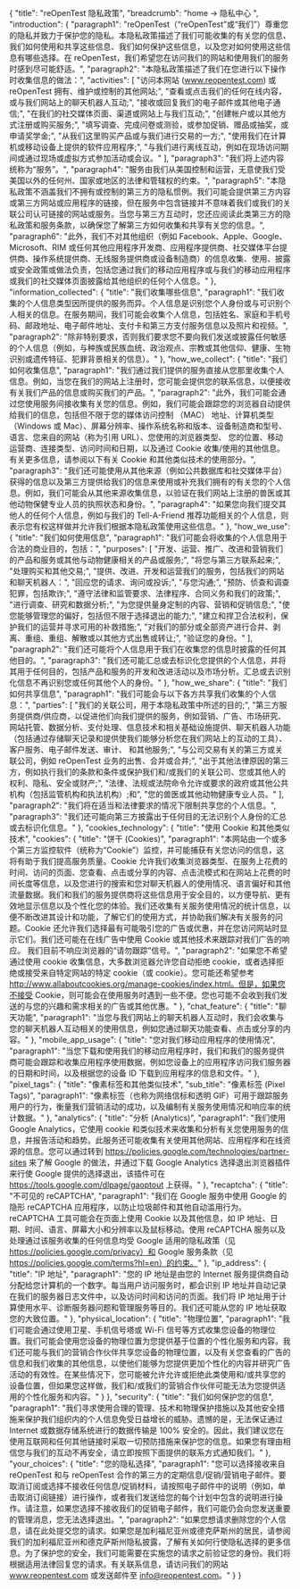 {
  "title": "reOpenTest 隐私政策",
  "breadcrumb": "home → 隐私中心 ",
  "introduction": {
    "paragraph1": "reOpenTest（“reOpenTest”或“我们”）尊重您的隐私并致力于保护您的隐私。本隐私政策描述了我们可能收集的有关您的信息、我们如何使用和共享这些信息、我们如何保护这些信息，以及您对如何使用这些信息有哪些选择。在 reOpenTest，我们希望您在访问我们的网站和使用我们的服务时感到尽可能舒适。",
    "paragraph2": "本隐私政策描述了我们在您进行以下操作时收集信息的做法：",
    "activities": [
      "访问本网站 (www.reopentest.com) 或 reOpenTest 拥有、维护或控制的其他网站;",
      "查看或点击我们的任何在线内容，或与我们网站上的聊天机器人互动;",
      "接收或回复我们的电子邮件或其他电子通信;",
      "在我们的社交媒体页面、渠道或网站上与我们互动;",
      "创建帐户或以其他方式注册或购买服务;",
      "填写调查、完成问卷或测验，或参加促销、赠品或抽奖，或申请奖学金;",
      "从我们这里购买产品或与我们进行交易的一方;",
      "使用我们在计算机或移动设备上提供的软件应用程序;",
      "与我们进行离线互动，例如在现场访问期间或通过现场或虚拟方式参加活动或会议。"
    ],
    "paragraph3": "我们将上述内容统称为“服务”。",
    "paragraph4": "服务由我们从美国控制和运营，无意使我们受美国以外的任何州、国家或地区的法律和管辖权的约束。",
    "paragraph5": "本隐私政策不涵盖我们不拥有或控制的第三方的隐私惯例。我们可能会提供第三方内容或第三方网站或应用程序的链接，但在服务中包含链接并不意味着我们或我们的关联公司认可链接的网站或服务。当您与第三方互动时，您还应阅读此类第三方的隐私政策和服务条款，以确保您了解第三方如何收集和共享有关您的信息。",
    "paragraph6": "此外，我们不对其他组织（例如 Facebook、Apple、Google、Microsoft、RIM 或任何其他应用程序开发商、应用程序提供商、社交媒体平台提供商、操作系统提供商、无线服务提供商或设备制造商）的信息收集、使用、披露或安全政策或做法负责，包括您通过我们的移动应用程序或与我们的移动应用程序或我们的社交媒体页面披露给其他组织的任何个人信息。"
  },
  "information_collected": {
    "title": "我们收集哪些信息",
    "paragraph1": "我们收集的个人信息类型因所提供的服务而异。个人信息是识别您个人身份或与可识别个人相关的信息。在服务期间，我们可能会收集个人信息，包括姓名、家庭和手机号码、邮政地址、电子邮件地址、支付卡和第三方支付服务信息以及照片和视频。",
    "paragraph2": "除非特别要求，否则我们要求您不要向我们发送或披露任何敏感的个人信息（例如，与种族或民族血统、政治观点、宗教或其他信仰、健康、生物识别或遗传特征、犯罪背景相关的信息）。"
  },
  "how_we_collect": {
    "title": "我们如何收集信息",
    "paragraph1": "我们通过我们提供的服务直接从您那里收集个人信息。例如，当您在我们的网站上注册时，您可能会提供您的联系信息，以便接收有关我们产品的信息或购买我们的产品。",
    "paragraph2": "此外，我们可能会通过您使用服务间接收集有关您的信息。例如，我们可能会跟踪您的浏览器自动提供给我们的信息，包括但不限于您的媒体访问控制 （MAC） 地址、计算机类型（Windows 或 Mac）、屏幕分辨率、操作系统名称和版本、设备制造商和型号、语言、您来自的网站（称为引用 URL）、您使用的浏览器类型、 您的位置、移动运营商、连接类型、访问时间和日期，以及通过 Cookie 收集/使用的其他信息。有关更多信息，请参阅以下有关 Cookie 和其他类似技术的使用部分。",
    "paragraph3": "我们还可能使用从其他来源（例如公共数据库和社交媒体平台）获得的信息以及第三方提供给我们的信息来使用或补充我们拥有的有关您的个人信息。例如，我们可能会从其他来源收集信息，以验证在我们网站上注册的兽医或其他动物保健专业人员的执照状态和身份。",
    "paragraph4": "如果您向我们提交其他人的任何个人信息，例如与我们的 Tell-A-Friend 推荐功能相关的个人信息，则表示您有权这样做并允许我们根据本隐私政策使用这些信息。"
  },
  "how_we_use": {
    "title": "我们如何使用信息",
    "paragraph1": "我们可能会将收集的个人信息用于合法的商业目的，包括：",
    "purposes": [
      "开发、运营、推广、改进和营销我们的产品和服务或其他与动物健康相关的产品或服务;",
      "将您与第三方联系起来;",
      "处理购买和其他交易;",
      "提供、改进、开发和运营我们的服务，包括我们的网站和聊天机器人：",
      "回应您的请求、询问或投诉;",
      "与您沟通;",
      "预防、侦查和调查犯罪，包括欺诈;",
      "遵守法律和监管要求、法律程序、合同义务和我们的政策;",
      "进行调查、研究和数据分析;",
      "为您提供量身定制的内容、营销和促销信息;",
      "使您能够管理您的偏好，包括但不限于选择退出的能力;",
      "建立和捍卫合法权利，保护我们的运营并寻求可用的补救措施;",
      "对我们的部分或全部资产进行合并、剥离、重组、重组、解散或以其他方式出售或转让;",
      "验证您的身份。"
    ],
    "paragraph2": "我们还可能将个人信息用于我们在收集您的信息时披露的任何其他目的。",
    "paragraph3": "我们还可能汇总或去标识化您提供的个人信息，并将其用于任何目的，包括产品和服务的开发和改进活动以及市场分析。汇总或去识别化信息不再识别您或任何其他个人的身份。"
  },
  "how_we_share": {
    "title": "我们如何共享信息",
    "paragraph1": "我们可能会与以下各方共享我们收集的个人信息：",
    "parties": [
      "我们的关联公司，用于本隐私政策中所述的目的;",
      "第三方服务提供商/供应商，以促进他们向我们提供的服务，例如营销、广告、市场研究、网站托管、数据分析、支付处理、信息技术和相关基础设施提供、聊天机器人功能（包括通过存储聊天记录和提供使我们能够分析您在我们网站上的互动的工具）、客户服务、电子邮件发送、审计、 和其他服务;",
      "与公司交易有关的第三方或关联公司，例如 reOpenTest 业务的出售、合并或合并;",
      "出于其他法律原因的第三方，例如执行我们的条款和条件或保护我们和/或我们的关联公司、您或其他人的权利、隐私、安全或财产;",
      "法律、法规或法院命令允许或要求的政府或其他公共机构（包括监管机构和执法机构）;和",
      "您的兽医或其他动物健康专业人员。"
    ],
    "paragraph2": "我们将在适当和法律要求的情况下限制共享您的个人信息。",
    "paragraph3": "我们还可能向第三方披露出于任何目的无法识别个人身份的汇总或去标识化信息。"
  },
  "cookies_technology": {
    "title": "使用 Cookie 和其他类似技术",
    "cookies": {
      "title": "饼干 (Cookies)",
      "paragraph1": "本网站由一个或多个第三方监控软件（统称为“Cookie”）监控，并可能捕获有关您访问的信息，这将有助于我们提高服务质量。Cookie 允许我们收集浏览器类型、在服务上花费的时间、访问的页面、您查看、点击或分享的内容、点击流模式和在网站上花费的时间长度等信息，以及您进行的搜索和您对聊天机器人的使用情况、语言偏好和其他流量数据。我们和我们的服务提供商将这些信息用于安全目的，以方便导航、更有效地显示信息以及个性化您的体验。我们还收集有关服务使用情况的统计信息，以便不断改进其设计和功能，了解它们的使用方式，并协助我们解决有关服务的问题。Cookie 还允许我们选择最有可能吸引您的广告或优惠，并在您访问网站时显示它们。我们还可能在在线广告中使用 Cookie 或其他技术来跟踪对我们广告的响应。 我们目前不响应浏览器的“请勿跟踪”信号。",
      "paragraph2": "如果您不希望通过使用 cookie 收集信息，大多数浏览器允许您自动拒绝 cookie，或者选择拒绝或接受来自特定网站的特定 cookie（或 cookie）。您可能还希望参考 http://www.allaboutcookies.org/manage-cookies/index.html。但是，如果您不接受 Cookie，则可能会在使用服务时遇到一些不便。您也可能不会收到我们发送的与您的兴趣和需求相关的广告或其他优惠。"
    },
    "chat_feature": {
      "title": "聊天功能",
      "paragraph1": "当您与我们网站上的聊天机器人互动时，我们会收集与您的聊天机器人互动相关的使用信息，例如您通过聊天功能查看、点击或分享的内容。"
    },
    "mobile_app_usage": {
      "title": "您对我们移动应用程序的使用情况",
      "paragraph1": "当您下载和使用我们的移动应用程序时，我们和我们的服务提供商可能会跟踪和收集应用程序使用数据，例如您设备上的应用程序访问我们服务器的日期和时间，以及根据您的设备 ID 下载到应用程序的信息和文件。"
    },
    "pixel_tags": {
      "title": "像素标签和其他类似技术",
      "sub_title": "像素标签 (Pixel Tags)",
      "paragraph1": "像素标签（也称为网络信标和透明 GIF）可用于跟踪服务用户的行为，衡量我们营销活动的成功，以及编制有关服务使用情况和响应率的统计数据。"
    },
    "analytics": {
      "title": "分析 (Analytics)",
      "paragraph1": "我们使用 Google Analytics，它使用 cookie 和类似技术来收集和分析有关您使用服务的信息，并报告活动和趋势。此服务还可能收集有关使用其他网站、应用程序和在线资源的信息。您可以通过转到 https://policies.google.com/technologies/partner-sites 来了解 Google 的做法，并通过下载 Google Analytics 选择退出浏览器插件来行使 Google 提供的选择退出，该插件可在 https://tools.google.com/dlpage/gaoptout 上获得。"
    },
    "recaptcha": {
      "title": "不可见的 reCAPTCHA",
      "paragraph1": "我们在 Google 服务中使用 Google 的隐形 reCAPTCHA 应用程序，以防止垃圾邮件和其他自动滥用行为。reCAPTCHA 工具可能会在页面上使用 Cookie 以及其他信息，如 IP 地址、日期、时间、语言、屏幕大小和分辨率以及鼠标移动。使用 reCAPTCHA 服务以及处理通过该服务收集的任何信息均受 Google 适用的隐私政策（见 https://policies.google.com/privacy）和 Google 服务条款（见 https://policies.google.com/terms?hl=en）的约束。"
    },
    "ip_address": {
      "title": "IP 地址",
      "paragraph1": "您的 IP 地址是由您的 Internet 服务提供商自动分配给您计算机的一个数字。每当用户访问服务时，都会识别 IP 地址并自动记录在我们的服务器日志文件中，以及访问时间和访问的页面。我们将 IP 地址用于计算使用水平、诊断服务器问题和管理服务等目的。我们还可能从您的 IP 地址获取您的大致位置。"
    },
    "physical_location": {
      "title": "物理位置",
      "paragraph1": "我们可能会通过使用卫星、手机信号塔或 Wi-Fi 信号等方式收集您设备的物理位置。我们可能会使用您设备的物理位置为您提供基于位置的个性化服务和内容。我们还可能与我们的营销合作伙伴共享您设备的物理位置，以及有关您查看的广告的信息和我们收集的其他信息，以使他们能够为您提供更加个性化的内容并研究广告活动的有效性。在某些情况下，您可能被允许允许或拒绝此类使用和/或共享您的设备位置，但如果您这样做，我们和/或我们的营销合作伙伴可能无法为您提供适用的个性化服务和内容。"
    }
  },
  "security": {
    "title": "我们如何保护您的信息",
    "paragraph1": "我们寻求使用合理的管理、技术和物理保护措施以及其他安全措施来保护我们组织内的个人信息免受日益增长的威胁。遗憾的是，无法保证通过 Internet 或数据存储系统进行的数据传输是 100% 安全的。因此，我们建议您在使用互联网和任何其他链接时采取一切预防措施来保护您的信息。如果您有理由相信您与我们的互动不再安全，请立即按照下面提供的联系方式通知我们。"
  },
  "your_choices": {
    "title": "您的隐私选择",
    "paragraph1": "您可以选择接收来自 reOpenTest 和与 reOpenTest 合作的第三方的定期信息/促销/营销电子邮件。要取消订阅或选择不接收任何信息/促销材料，请按照电子邮件中的说明（例如，单击取消订阅链接）进行操作，或者我们发送给您的每个计划中包含的说明进行操作。请注意，如果您选择不接收我们的促销电子邮件，我们可能仍会向您发送重要的管理消息，您无法选择退出。",
    "paragraph2": "如果您想请求删除您的个人信息，请在此处提交您的请求。如果您是加利福尼亚州或德克萨斯州的居民，请参阅我们的加利福尼亚州和德克萨斯州隐私披露，了解有关如何行使隐私选择的更多信息。为了保护您的安全，我们可能需要在实施您的请求之前验证您的身份。我们将根据适用法律回复您的请求。有关联系信息，请访问我们的网站 www.reopentest.com 或发送邮件至 info@reopentest.com。"
  }
}
